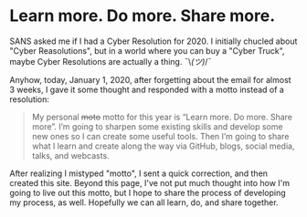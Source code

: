 # Learn more. Do more. Share more.
SANS asked me if I had a Cyber Resolution for 2020.  I initially chucled about "Cyber Reasolutions", but in a world where you can buy a "Cyber Truck", maybe Cyber Resolutions are actually a thing. ¯\\_(ツ)_/¯  

Anyhow, today, January 1, 2020, after forgetting about the email for almost 3 weeks, I gave it some thought and responded with a motto instead of a resolution:

> My personal ~~moto~~ motto for this year is “Learn more. Do more. Share more”.  I’m going to sharpen some existing skills and develop some new ones so I can create some useful tools. Then I’m going to share what I learn and create along the way via GitHub, blogs, social media, talks, and webcasts.

After realizing I mistyped "motto", I sent a quick correction, and then created this site. Beyond this page, I've not put much thought into how I'm going to live out this motto, but I hope to share the process of developing my process, as well.  Hopefully we can all learn, do, and share together.
